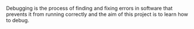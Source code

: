 Debugging is the process of finding and fixing errors in software that prevents it from running correctly and the aim of this project is to learn how to debug.

